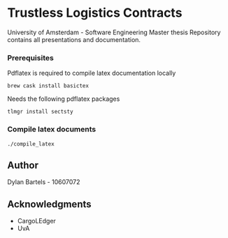# Trustless Logistics Contracts

University of Amsterdam - Software Engineering Master thesis
Repository contains all presentations and documentation.

### Prerequisites

Pdflatex is required to compile latex documentation locally

```
brew cask install basictex
```

Needs the following pdflatex packages

```
tlmgr install sectsty
```

### Compile latex documents 

```
./compile_latex
```

## Author

Dylan Bartels - 10607072

## Acknowledgments

* CargoLEdger
* UvA
